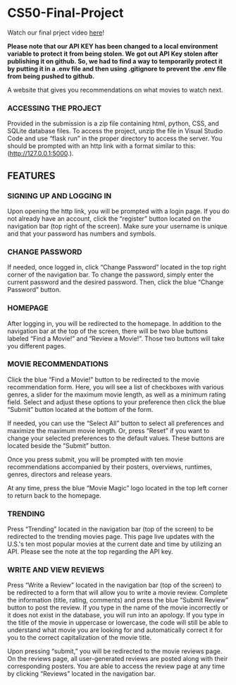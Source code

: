 # CS50-Final-Project

Watch our final prject video [here](https://www.youtube.com/watch?v=cR-KygAolUo)!

**Please note that our API KEY has been changed to a local environment variable to protect it from being stolen. We got out API Key stolen after publishing it on github. So, we had to find a way to temporarily protect it by putting it in a .env file and then using .gitignore to prevent the .env file from being pushed to github.**

A website that gives you recommendations on what movies to watch next.

### ACCESSING THE PROJECT

Provided in the submission is a zip file containing html, python, CSS, and SQLite database files. To access the project, unzip the file in Visual Studio Code and use “flask run” in the proper directory to access the server. You should be prompted with an http link with a format similar to this: (http://127.0.0.1:5000.).

## FEATURES

### SIGNING UP AND LOGGING IN

Upon opening the http link, you will be prompted with a login page. If you do not already have an account, click the “register” button located on the navigation bar (top right of the screen). Make sure your username is unique and that your password has numbers and symbols.

### CHANGE PASSWORD

If needed, once logged in, click “Change Password” located in the top right corner of the navigation bar. To change the password, simply enter the current password and the desired password. Then, click the blue “Change Password” button. 

### HOMEPAGE

After logging in, you will be redirected to the homepage. In addition to the navigation bar at the top of the screen, there will be two blue buttons labeled “Find a Movie!” and “Review a Movie!”. Those two buttons will take you different pages.

### MOVIE RECOMMENDATIONS

Click the blue “Find a Movie!” button to be redirected to the movie recommendation form. Here, you will see a list of checkboxes with various genres, a slider for the maximum movie length, as well as a minimum rating field. Select and adjust these options to your preference then click the blue “Submit” button located at the bottom of the form.

If needed, you can use the “Select All” button to select all preferences and maximize the maximum movie length. Or, press “Reset” if you want to change your selected preferences to the default values. These buttons are located beside the “Submit” button. 

Once you press submit, you will be prompted with ten movie recommendations accompanied by their posters, overviews, runtimes, genres, directors and release years.

At any time, press the blue “Movie Magic” logo located in the top left corner to return back to the homepage. 

### TRENDING

Press “Trending” located in the navigation bar (top of the screen) to be redirected to the trending movies page. This page live updates with the U.S.'s ten most popular movies at the current date and time by utilizing an API. Please see the note at the top regarding the API key.

### WRITE AND VIEW REVIEWS

Press “Write a Review” located in the navigation bar (top of the screen) to be redirected to a form that will allow you to write a movie review. Complete the information (title, rating, comments) and press the blue “Submit Review” button to post the review. If you type in the name of the movie incorrectly or it does not exist in the database, you will run into an apology. If you type in the title of the movie in uppercase or lowercase, the code will still be able to understand what movie you are looking for and automatically correct it for you to the correct capitalization of the movie title.

Upon pressing “submit,” you will be redirected to the movie reviews page. On the reviews page, all user-generated reviews are posted along with their corresponding posters. You are able to access the review page at any time by clicking “Reviews” located in the navigation bar. 
